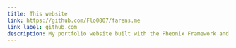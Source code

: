 ```yaml
---
title: This website
link: https://github.com/Flo0807/farens.me
link_label: github.com
description: My portfolio website built with the Pheonix Framework and Elixir.
---
```

